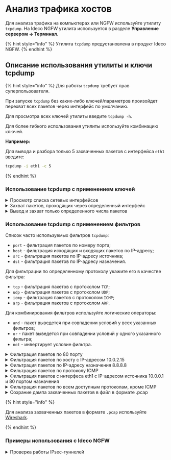 # Анализ трафика хостов

Для анализа трафика на компьютерах или NGFW используйте утилиту `tcpdump`. На Ideco NGFW утилита используется в разделе **Управление сервером -> Терминал**.

{% hint style="info" %}
Утилита `tcpdump` предустановлена в продукт Ideco NGFW. 
{% endhint %}

## Описание использования утилиты и ключи tcpdump

{% hint style="info" %}
Для работы `tcpdump` требует прав суперпользователя.

При запуске `tcpdump` без каких-либо ключей/параметров произойдет перехват всех пакетов через интерфейс по умолчанию.

Для просмотра всех ключей утилиты введите `tcpdump -h`.

Для более гибкого использования утилиты используйте комбинацию ключей.

**Например:**

Для вывода и разбора только 5 захваченных пакетов с интерфейса `eth1` введите:

```bash
tcpdump -i eth1 -c 5
```

{% endhint %}

### Использование tcpdump с применением ключей

<details>

<summary>Просмотр списка сетевых интерфейсов</summary>

Для просмотра введите в терминале:

```bash
tcpdump -D
```

**Пример вывода утилиты:**

```bash
1.eth0
2.nflog (Linux netfilter log (NFLOG) interface)
3.nfqueue (Linux netfilter queue (NFQUEUE) interface)
4.eth1
5.any (Pseudo-device that captures on all interfaces)
6.lo [Loopback]
```
</details>

<details>

<summary>Захват пакетов, проходящих через определенный интерфейс</summary>

Для захвата пакетов с интерфейса `eth1` введите:

```bash
tcpdump -i eth1
```

**Пример вывода утилиты:**

```bash
tcpdump: verbose output suppressed, use -v or -vv for full protocol decode
listening on eth1, link-type EN10MB (Ethernet), capture size 262144 bytes
01:06:09.278817 IP vagrant-ubuntu-trusty-64 > 10.0.0.51: ICMP echo request, id 4761, seq 1, length 64
01:06:09.279374 IP 10.0.0.51 > vagrant-ubuntu-trusty-64: ICMP echo reply, id 4761, seq 1, length 64
01:06:10.281142 IP vagrant-ubuntu-trusty-64 > 10.0.0.51: ICMP echo request, id 4761, seq 2, length 6
```

**Полезная информация:**

* Ключ `-v` увеличивает количество отображаемой информации о пакетах (добавляется протокол, флаги пакета)
* Ключ `-vv` дает еще более подробную информацию (полный разбора пакета и вывод в терминал).

**Пример использования с ключами:**

```bash
tcpdump -i eth1 -v
```

```bash
tcpdump -i eth1 -vv
```

</details>

<details>

<summary>Вывод и захват только определенного числа пакетов</summary>

Для захвата и разбора 5 пакетов с интерфейса по-умолчанию введите:

```bash
tcpdump -c 5
```

**Пример вывода утилиты:**

```bash
04:19:07.675216 IP 10.0.2.15.22 > 10.0.2.2.50422: Flags [P.], seq 2186733178:2186733278, ack 204106815, win 37232, length 100
04:19:07.675497 IP 10.0.2.2.50422 > 10.0.2.15.22: Flags [.], ack 100, win 65535, length 0
04:19:07.675747 IP 10.0.2.15.22 > 10.0.2.2.50422: Flags [P.], seq 100:136, ack 1, win 37232, length 36
04:19:07.675902 IP 10.0.2.2.50422 > 10.0.2.15.22: Flags [.], ack 136, win 65535, length 0
04:19:07.676142 IP 10.0.2.15.22 > 10.0.2.2.50422: Flags [P.], seq 136:236, ack 1, win 37232, length 100
5 packets captured
```

</details>

### Использование tcpdump c применением фильтров

Список часто используемых фильтров `tcpdump`:

* `port` - фильтрация пакетов по номеру порта;
* `host` - фильтрация исходящих и входящих пакетов по IP-адресу;
* `src` - фильтрация пакетов по IP-адресу источника;
* `dst` - фильтрация пакетов по IP-адресу назначения.

Для фильтрации по определенному протоколу укажите его в качестве фильтра:

* `tcp` - фильтрация пакетов с протоколом `TCP`;
* `udp` - фильтрация пакетов с протоколом `UDP`;
* `icmp` - фильтрация пакетов с протоколом `ICMP`;
* `arp` - фильтрация пакетов с протоколом `ARP`.

Для комбинирования фильтров используйте логические операторы:

* `and` - пакет выведется при совпадении условий у всех указанных фильтров;
* `or` - пакет выведется при совпадении условий у одного указанного фильтра;
* `not` - инвертирует условие фильтра.

<details>

<summary>Фильтрация пакетов по 80 порту</summary>

Для фильтрации введите:

```bash
tcpdump port 80
```

**Пример вывода утилиты:**

```bash
23:54:24.978612 IP 10.0.0.1.53971 > 10.0.0.50.80: Flags [SEW], seq 53967733, win 65535, options [mss 1460,nop,wscale 5,nop,nop,TS val 256360128 ecr 0,sackOK,eol], length 0
23:54:24.978650 IP 10.0.0.50.80 > 10.0.0.1.53971: Flags [S.E], seq 996967790, ack 53967734, win 28960, options [mss 1460,sackOK,TS val 5625522 ecr 256360128,nop,wscale 6], length 0
23:54:24.978699 IP 10.0.0.1.53972 > 10.0.0.50.80: Flags [SEW], seq 226341105, win 65535, options [mss 1460,nop,wscale 5,nop,nop,TS val 256360128 ecr 0,sackOK,eol], length 0
23:54:24.978711 IP 10.0.0.50.80 > 10.0.0.1.53972: Flags [S.E], seq 1363851389, ack 226341106, win 28960, options [mss 1460,sackOK,TS val 5625522 ecr 256360128,nop,wscale 6], length 0
```

</details>

<details>

<summary>Фильтрация пакетов по хосту с IP-адресом 10.0.2.15</summary>

Для фильтрации введите:

```bash
tcpdump host 10.0.2.15
```

**Пример вывода утилиты:**

```bash
03:48:06.087509 IP 10.0.2.15.22 > 10.0.2.2.50225: Flags [P.], seq 3862934963:3862934999, ack 65355639, win 37232, length 36
03:48:06.087806 IP 10.0.2.2.50225 > 10.0.2.15.22: Flags [.], ack 36, win 65535, length 0
03:48:06.088087 IP 10.0.2.15.22 > 10.0.2.2.50225: Flags [P.], seq 36:72, ack 1, win 37232, length 36
03:48:06.088274 IP 10.0.2.2.50225 > 10.0.2.15.22: Flags [.], ack 72, win 65535, length 0
03:48:06.088440 IP 10.0.2.15.22 > 10.0.2.2.50225: Flags [P.], seq 72:108, ack 1, win 37232, length 36
```

</details>

<details>

<summary>Фильтрация пакетов по IP-адресу назначения 8.8.8.8</summary>

Для фильтрации введите:

```bash
tcpdump dst 8.8.8.8
```

**Пример вывода утилиты:**

```bash
17:32:19.642154 IP desktop > dns.google: ICMP echo request, id 1, seq 1, length 64
17:32:20.644231 IP desktop > dns.google: ICMP echo request, id 1, seq 2, length 64
17:32:21.645715 IP desktop > dns.google: ICMP echo request, id 1, seq 3, length 64
17:32:22.647387 IP desktop > dns.google: ICMP echo request, id 1, seq 4, length 64
17:32:23.648814 IP desktop > dns.google: ICMP echo request, id 1, seq 5, length 64
```

</details>

<details>

<summary>Фильтрация пакетов по протоколу ICMP</summary>

Для фильтрации введите:

```bash
tcpdump icmp
```

**Пример вывода утилиты:**

```bash
04:03:47.408545 IP vagrant-ubuntu-trusty-64 > 10.0.0.51: ICMP echo request, id 2812, seq 75, length 64
04:03:47.408999 IP 10.0.0.51 > vagrant-ubuntu-trusty-64: ICMP echo reply, id 2812, seq 75, length 64
04:03:48.408697 IP vagrant-ubuntu-trusty-64 > 10.0.0.51: ICMP echo request, id 2812, seq 76, length 64
04:03:48.409208 IP 10.0.0.51 > vagrant-ubuntu-trusty-64: ICMP echo reply, id 2812, seq 76, length 64
04:03:49.411287 IP vagrant-ubuntu-trusty-64 > 10.0.0.51: ICMP echo request, id 2812, seq 77, length 64
```

</details>

<details>

<summary>Фильтрация пакетов с интерфеса eth1 c IP-адресом источника 10.0.0.1 и 80 портом назначения</summary>

Для фильтрации введите:

```bash
tcpdump -i eth1 src 10.0.0.1 and dst port 80
```

**Пример вывода утилиты:**

```bash
00:18:17.155066 IP 10.0.0.1.54222 > 10.0.0.50.80: Flags [F.], seq 500773341, ack 2116767648, win 4117, options [nop,nop,TS val 257786173 ecr 5979014], length 0
00:18:17.155104 IP 10.0.0.1.54225 > 10.0.0.50.80: Flags [S], seq 904045691, win 65535, options [mss 1460,nop,wscale 5,nop,nop,TS val 257786173 ecr 0,sackOK,eol], length 0
00:18:17.157337 IP 10.0.0.1.54221 > 10.0.0.50.80: Flags [P.], seq 4282813257:4282813756, ack 1348066220, win 4111, options [nop,nop,TS val 257786174 ecr 5979015], length 499: HTTP: GET / HTTP/1.1
00:18:17.157366 IP 10.0.0.1.54225 > 10.0.0.50.80: Flags [.], ack 1306947508, win 4117, options [nop,nop,TS val 257786174 ecr 5983566], length 0
```

</details>

<details>

<summary>Фильтрация пакетов по всем доступным протоколам, кроме ICMP</summary>

Для фильтрации введите:

```bash
tcpdump not icmp
```

**Пример вывода утилиты:**

```bash
17:45:34.847882 IP desktop.48552 > 149.154.167.41.https: Flags [P.], seq 3991504547:3991504748, ack 499514727, win 248, options [nop,nop,TS val 1585771305 ecr 4205201964], length 201
17:45:34.918383 IP 149.154.167.41.https > desktop.48552: Flags [.], ack 201, win 7509, options [nop,nop,TS val 4205203056 ecr 1585771305], length 0
17:45:34.919444 IP 149.154.167.41.https > desktop.48552: Flags [.], seq 1:1229, ack 201, win 7509, options [nop,nop,TS val 4205203056 ecr 1585771305], length 1228
17:45:34.919475 IP desktop.48552 > 149.154.167.41.https: Flags [.], ack 1229, win 239, options [nop,nop,TS val 1585771377 ecr 4205203056], length 0
17:45:34.919778 IP 149.154.167.41.https > desktop.48552: Flags [P.], seq 1229:2457, ack 201, win 7509, options [nop,nop,TS val 4205203056 ecr 1585771305], length 1228
17:45:34.919804 IP desktop.48552 > 149.154.167.41.https: Flags [.], ack 2457, win 239, options [nop,nop,TS val 1585771377 ecr 4205203056], length 0
17:45:34.923322 IP 149.154.167.41.https > desktop.48552: Flags [P.], seq 2457:2845, ack 201, win 7509, options [nop,nop,TS val 4205203061 ecr 1585771305], length 388
17:45:34.923351 IP desktop.48552 > 149.154.167.41.https: Flags [.], ack 2845, win 239, options [nop,nop,TS val 1585771381 ecr 4205203061], length 0
17:45:35.644804 IP desktop.49669 > _gateway.domain: 65295+ PTR? 41.167.154.149.in-addr.arpa. (45)
```

</details>

<details>

<summary>Cохрание дампа захваченных пакетов в файл в формате .pcap</summary>

Для сохранения дампа в файл `out.pcap` введите:

```bash
tcpdump -w out.pcap
```

</details>

{% hint style="info" %}

Для анализа захваченных пакетов в формате `.pcap` используйте [Wireshark](https://www.wireshark.org/).

{% endhint %}

### Примеры использования с Ideco NGFW

<details>

<summary>Проверка работы IPsec-туннелей</summary>

**Позволяет понять причину неработоспособности IPsec-туннеля.**

1. Для проверки прохождения трафика на всех интерфейсах головного офиса по порту 4500 введите:

```bash
tcpdump -i any port 4500 -ttttnnn
```

2. Для проверки прохождения трафика на всех интерфейсах филиала по порту 500 введите:

```bash
tcpdump -i any port 500 -tttnnn
```

</details>

